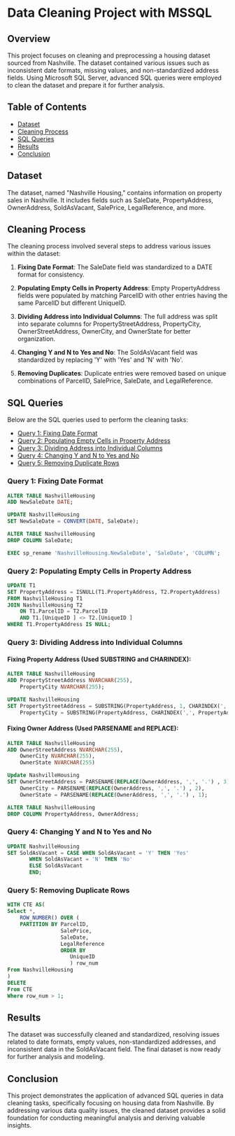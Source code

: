 # Data Cleaning Project with MSSQL

## Overview

This project focuses on cleaning and preprocessing a housing dataset sourced from Nashville. The dataset contained various issues such as inconsistent date formats, missing values, and non-standardized address fields. Using Microsoft SQL Server, advanced SQL queries were employed to clean the dataset and prepare it for further analysis.

## Table of Contents

- [Dataset](#dataset)
- [Cleaning Process](#cleaning-process)
- [SQL Queries](#sql-queries)
- [Results](#results)
- [Conclusion](#conclusion)

## Dataset

The dataset, named "Nashville Housing," contains information on property sales in Nashville. It includes fields such as SaleDate, PropertyAddress, OwnerAddress, SoldAsVacant, SalePrice, LegalReference, and more.

## Cleaning Process

The cleaning process involved several steps to address various issues within the dataset:

1. **Fixing Date Format**: The SaleDate field was standardized to a DATE format for consistency.

2. **Populating Empty Cells in Property Address**: Empty PropertyAddress fields were populated by matching ParcelID with other entries having the same ParcelID but different UniqueID.

3. **Dividing Address into Individual Columns**: The full address was split into separate columns for PropertyStreetAddress, PropertyCity, OwnerStreetAddress, OwnerCity, and OwnerState for better organization.

4. **Changing Y and N to Yes and No**: The SoldAsVacant field was standardized by replacing 'Y' with 'Yes' and 'N' with 'No'.

5. **Removing Duplicates**: Duplicate entries were removed based on unique combinations of ParcelID, SalePrice, SaleDate, and LegalReference.

## SQL Queries

Below are the SQL queries used to perform the cleaning tasks:

- [Query 1: Fixing Date Format](#query-1-fixing-date-format)
- [Query 2: Populating Empty Cells in Property Address](#query-2-populating-empty-cells-in-property-address)
- [Query 3: Dividing Address into Individual Columns](#query-3-dividing-address-into-individual-columns)
- [Query 4: Changing Y and N to Yes and No](#query-4-changing-y-and-n-to-yes-and-no)
- [Query 5: Removing Duplicate Rows](#query-5-removing-duplicate-rows)

### Query 1: Fixing Date Format

```sql
ALTER TABLE NashvilleHousing
ADD NewSaleDate DATE;

UPDATE NashvilleHousing
SET NewSaleDate = CONVERT(DATE, SaleDate);

ALTER TABLE NashvilleHousing
DROP COLUMN SaleDate;

EXEC sp_rename 'NashvilleHousing.NewSaleDate', 'SaleDate', 'COLUMN';
```

### Query 2: Populating Empty Cells in Property Address
```sql
UPDATE T1
SET PropertyAddress = ISNULL(T1.PropertyAddress, T2.PropertyAddress)
FROM NashvilleHousing T1
JOIN NashvilleHousing T2
	ON T1.ParcelID = T2.ParcelID
	AND T1.[UniqueID ] <> T2.[UniqueID ]
WHERE T1.PropertyAddress IS NULL;
```
### Query 3: Dividing Address into Individual Columns
#### Fixing Property Address (Used SUBSTRING and CHARINDEX):
```sql
ALTER TABLE NashvilleHousing
ADD PropertyStreetAddress NVARCHAR(255),
	PropertyCity NVARCHAR(255);

UPDATE NashvilleHousing
SET PropertyStreetAddress = SUBSTRING(PropertyAddress, 1, CHARINDEX(',', PropertyAddress) -1 ),
	PropertyCity = SUBSTRING(PropertyAddress, CHARINDEX(',', PropertyAddress) + 1 , LEN(PropertyAddress));
```
#### Fixing Owner Address (Used PARSENAME and REPLACE):
```sql
ALTER TABLE NashvilleHousing
ADD OwnerStreetAddress NVARCHAR(255),
	OwnerCity NVARCHAR(255),
	OwnerState NVARCHAR(255)

Update NashvilleHousing	
SET OwnerStreetAddress = PARSENAME(REPLACE(OwnerAddress, ',', '.') , 3),
	OwnerCity = PARSENAME(REPLACE(OwnerAddress, ',', '.') , 2),
	OwnerState = PARSENAME(REPLACE(OwnerAddress, ',', '.') , 1);

ALTER TABLE NashvilleHousing
DROP COLUMN PropertyAddress, OwnerAddress;
```

### Query 4: Changing Y and N to Yes and No
```sql
UPDATE NashvilleHousing
SET SoldAsVacant = CASE WHEN SoldAsVacant = 'Y' THEN 'Yes'
	   WHEN SoldAsVacant = 'N' THEN 'No'
	   ELSE SoldAsVacant
	   END;
```

### Query 5: Removing Duplicate Rows
```sql
WITH CTE AS(
Select *,
	ROW_NUMBER() OVER (
	PARTITION BY ParcelID,
				 SalePrice,
				 SaleDate,
				 LegalReference
				 ORDER BY
					UniqueID
					) row_num
From NashvilleHousing
)
DELETE
From CTE
Where row_num > 1;
```
## Results

The dataset was successfully cleaned and standardized, resolving issues related to date formats, empty values, non-standardized addresses, and inconsistent data in the SoldAsVacant field. The final dataset is now ready for further analysis and modeling.

## Conclusion

This project demonstrates the application of advanced SQL queries in data cleaning tasks, specifically focusing on housing data from Nashville. By addressing various data quality issues, the cleaned dataset provides a solid foundation for conducting meaningful analysis and deriving valuable insights.
